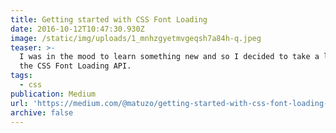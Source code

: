 ```yaml
---
title: Getting started with CSS Font Loading
date: 2016-10-12T10:47:30.930Z
image: /static/img/uploads/1_mnhzgyetmvgeqsh7a84h-q.jpeg
teaser: >-
  I was in the mood to learn something new and so I decided to take a look at
  the CSS Font Loading API.
tags:
  - css
publication: Medium
url: 'https://medium.com/@matuzo/getting-started-with-css-font-loading-e24e7ffaa791'
archive: false
---
```


